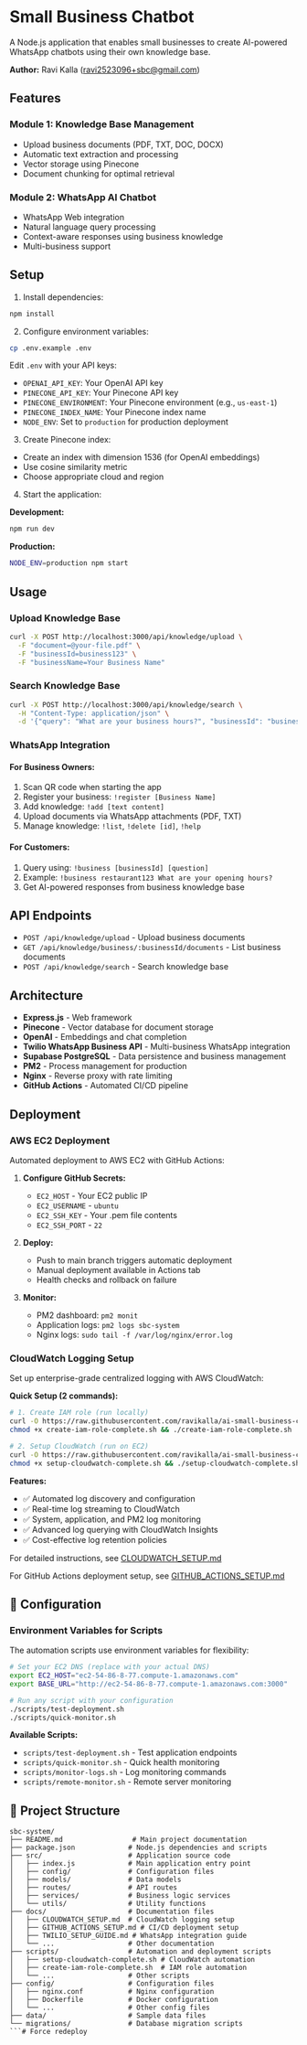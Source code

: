 # Small Business Chatbot

A Node.js application that enables small businesses to create AI-powered WhatsApp chatbots using their own knowledge base.

**Author:** Ravi Kalla (ravi2523096+sbc@gmail.com)

## Features

### Module 1: Knowledge Base Management
- Upload business documents (PDF, TXT, DOC, DOCX)
- Automatic text extraction and processing
- Vector storage using Pinecone
- Document chunking for optimal retrieval

### Module 2: WhatsApp AI Chatbot
- WhatsApp Web integration
- Natural language query processing
- Context-aware responses using business knowledge
- Multi-business support

## Setup

1. Install dependencies:
```bash
npm install
```

2. Configure environment variables:
```bash
cp .env.example .env
```

Edit `.env` with your API keys:
- `OPENAI_API_KEY`: Your OpenAI API key
- `PINECONE_API_KEY`: Your Pinecone API key
- `PINECONE_ENVIRONMENT`: Your Pinecone environment (e.g., `us-east-1`)
- `PINECONE_INDEX_NAME`: Your Pinecone index name
- `NODE_ENV`: Set to `production` for production deployment

3. Create Pinecone index:
- Create an index with dimension 1536 (for OpenAI embeddings)
- Use cosine similarity metric
- Choose appropriate cloud and region

4. Start the application:

**Development:**
```bash
npm run dev
```

**Production:**
```bash
NODE_ENV=production npm start
```

## Usage

### Upload Knowledge Base
```bash
curl -X POST http://localhost:3000/api/knowledge/upload \
  -F "document=@your-file.pdf" \
  -F "businessId=business123" \
  -F "businessName=Your Business Name"
```

### Search Knowledge Base
```bash
curl -X POST http://localhost:3000/api/knowledge/search \
  -H "Content-Type: application/json" \
  -d '{"query": "What are your business hours?", "businessId": "business123"}'
```

### WhatsApp Integration

#### For Business Owners:
1. Scan QR code when starting the app
2. Register your business: `!register [Business Name]`
3. Add knowledge: `!add [text content]`
4. Upload documents via WhatsApp attachments (PDF, TXT)
5. Manage knowledge: `!list`, `!delete [id]`, `!help`

#### For Customers:
1. Query using: `!business [businessId] [question]`
2. Example: `!business restaurant123 What are your opening hours?`
3. Get AI-powered responses from business knowledge base

## API Endpoints

- `POST /api/knowledge/upload` - Upload business documents
- `GET /api/knowledge/business/:businessId/documents` - List business documents
- `POST /api/knowledge/search` - Search knowledge base

## Architecture

- **Express.js** - Web framework
- **Pinecone** - Vector database for document storage
- **OpenAI** - Embeddings and chat completion
- **Twilio WhatsApp Business API** - Multi-business WhatsApp integration
- **Supabase PostgreSQL** - Data persistence and business management
- **PM2** - Process management for production
- **Nginx** - Reverse proxy with rate limiting
- **GitHub Actions** - Automated CI/CD pipeline

## Deployment

### AWS EC2 Deployment
Automated deployment to AWS EC2 with GitHub Actions:

1. **Configure GitHub Secrets:**
   - `EC2_HOST` - Your EC2 public IP
   - `EC2_USERNAME` - `ubuntu`
   - `EC2_SSH_KEY` - Your .pem file contents
   - `EC2_SSH_PORT` - `22`

2. **Deploy:**
   - Push to main branch triggers automatic deployment
   - Manual deployment available in Actions tab
   - Health checks and rollback on failure

3. **Monitor:**
   - PM2 dashboard: `pm2 monit`
   - Application logs: `pm2 logs sbc-system`
   - Nginx logs: `sudo tail -f /var/log/nginx/error.log`

### CloudWatch Logging Setup

Set up enterprise-grade centralized logging with AWS CloudWatch:

**Quick Setup (2 commands):**
```bash
# 1. Create IAM role (run locally)
curl -O https://raw.githubusercontent.com/ravikalla/ai-small-business-customercare/main/scripts/create-iam-role-complete.sh
chmod +x create-iam-role-complete.sh && ./create-iam-role-complete.sh

# 2. Setup CloudWatch (run on EC2)
curl -O https://raw.githubusercontent.com/ravikalla/ai-small-business-customercare/main/scripts/setup-cloudwatch-complete.sh
chmod +x setup-cloudwatch-complete.sh && ./setup-cloudwatch-complete.sh
```

**Features:**
- ✅ Automated log discovery and configuration
- ✅ Real-time log streaming to CloudWatch
- ✅ System, application, and PM2 log monitoring
- ✅ Advanced log querying with CloudWatch Insights
- ✅ Cost-effective log retention policies

For detailed instructions, see [CLOUDWATCH_SETUP.md](docs/CLOUDWATCH_SETUP.md)

For GitHub Actions deployment setup, see [GITHUB_ACTIONS_SETUP.md](docs/GITHUB_ACTIONS_SETUP.md)

## 🔧 Configuration

### Environment Variables for Scripts

The automation scripts use environment variables for flexibility:

```bash
# Set your EC2 DNS (replace with your actual DNS)
export EC2_HOST="ec2-54-86-8-77.compute-1.amazonaws.com"
export BASE_URL="http://ec2-54-86-8-77.compute-1.amazonaws.com:3000"

# Run any script with your configuration
./scripts/test-deployment.sh
./scripts/quick-monitor.sh
```

**Available Scripts:**
- `scripts/test-deployment.sh` - Test application endpoints
- `scripts/quick-monitor.sh` - Quick health monitoring  
- `scripts/monitor-logs.sh` - Log monitoring commands
- `scripts/remote-monitor.sh` - Remote server monitoring

## 📁 Project Structure

```
sbc-system/
├── README.md                 # Main project documentation
├── package.json             # Node.js dependencies and scripts
├── src/                     # Application source code
│   ├── index.js             # Main application entry point
│   ├── config/              # Configuration files
│   ├── models/              # Data models
│   ├── routes/              # API routes
│   ├── services/            # Business logic services
│   └── utils/               # Utility functions
├── docs/                    # Documentation files
│   ├── CLOUDWATCH_SETUP.md  # CloudWatch logging setup
│   ├── GITHUB_ACTIONS_SETUP.md # CI/CD deployment setup
│   ├── TWILIO_SETUP_GUIDE.md # WhatsApp integration guide
│   └── ...                  # Other documentation
├── scripts/                 # Automation and deployment scripts
│   ├── setup-cloudwatch-complete.sh # CloudWatch automation
│   ├── create-iam-role-complete.sh  # IAM role automation
│   └── ...                  # Other scripts
├── config/                  # Configuration files
│   ├── nginx.conf           # Nginx configuration
│   ├── Dockerfile           # Docker configuration
│   └── ...                  # Other config files
├── data/                    # Sample data files
└── migrations/              # Database migration scripts
```# Force redeploy
